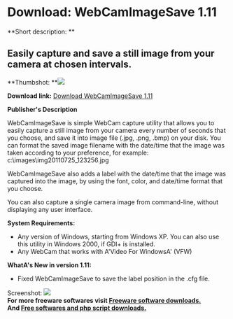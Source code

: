 # Download: WebCamImageSave 1.11

**Short description: **

## Easily capture and save a still image from your camera at chosen intervals.

  
**Thumbshot: **![](http://www.freewarefiles.com/screenshot/webcamimgsave_md.jpg)   
  
**Download link:** [Download WebCamImageSave 1.11](http://freesoftwares.boysofts.com/WebCamImageSave_program_71809.html)  
  

**Publisher's Description**  
  

WebCamImageSave is simple WebCam capture utility that allows you to easily
capture a still image from your camera every number of seconds that you
choose, and save it into image file (.jpg, .png, .bmp) on your disk. You can
format the saved image filename with the date/time that the image was taken
according to your preference, for example: c:\images\img20110725_123256.jpg

WebCamImageSave also adds a label with the date/time that the image was
captured into the image, by using the font, color, and date/time format that
you choose.

You can also capture a single camera image from command-line, without
displaying any user interface.

**System Requirements:**

  * Any version of Windows, starting from Windows XP. You can also use this utility in Windows 2000, if GDI+ is installed. 
  * Any WebCam that works with A'Video For WindowsA' (VFW) 

**WhatA's New in version 1.11:**

  * Fixed WebCamImageSave to save the label position in the .cfg file. 

  
  
Screenshot: ![](http://www.freewarefiles.com/screenshot/webcamimgsave.jpg)  
**For more freeware softwares visit [Freeware software downloads.](http://freesoftwares.boysofts.com/)**   
**And [Free softwares and php script downloads.](http://www.boysofts.com/)**

